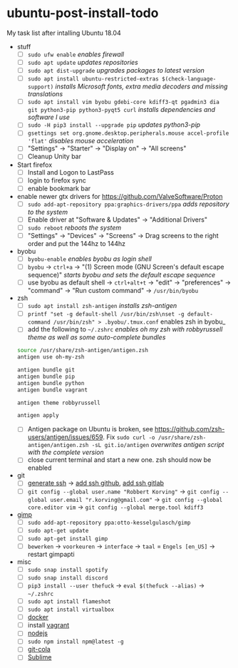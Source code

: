 ubuntu-post-install-todo
========================

My task list after intalling Ubuntu 18.04

- stuff
  - [ ] `sudo ufw enable` _enables firewall_
  - [ ] `sudo apt update` _updates repositories_
  - [ ] `sudo apt dist-upgrade` _upgrades packages to latest version_
  - [ ] `sudo apt install ubuntu-restricted-extras $(check-language-support)` _installs Microsoft fonts, extra media decoders and missing translations_
  - [ ] `sudo apt install vim byobu gdebi-core kdiff3-qt pgadmin3 dia git python3-pip python3-pyqt5 curl` _installs dependencies and software I use_
  - [ ] `sudo -H pip3 install --upgrade pip` _updates python3-pip_
  - [ ] `gsettings set org.gnome.desktop.peripherals.mouse accel-profile 'flat'` _disables mouse acceleration_
  - [ ] "Settings" -> "Starter" -> "Display on" -> "All screens"
  - [ ] Cleanup Unity bar

- Start firefox
  - [ ] Install and Logon to LastPass
  - [ ] login to firefox sync
  - [ ] enable bookmark bar

- enable newer gtx drivers for https://github.com/ValveSoftware/Proton
  - [ ] `sudo add-apt-repository ppa:graphics-drivers/ppa` _adds repository to the system_
  - [ ] Enable driver at "Software & Updates" -> "Additional Drivers"
  - [ ] `sudo reboot` _reboots the system_
  - [ ] "Settings" -> "Devices" -> "Screens" -> Drag screens to the right order and put the 144hz to 144hz

- byobu
  - [ ] `byobu-enable` _enables byobu as login shell_
  - [ ] `byobu` -> `ctrl+a` -> "(1) Screen mode (GNU Screen's default escape sequence)" _starts byobu and sets the default escape sequence_
  - [ ] use byobu as default shell -> `ctrl+alt+t` -> "edit" -> "preferences" -> "command" -> "Run custom command" -> `/usr/bin/byobu`

- zsh
  - [ ] `sudo apt install zsh-antigen` _installs zsh-antigen_
  - [ ] `printf "set -g default-shell /usr/bin/zsh\nset -g default-command /usr/bin/zsh" > .byobu/.tmux.conf` enables zsh in byobu_
  - [ ] add the following to `~/.zshrc` _enables oh my zsh with robbyrussell theme as well as some auto-complete bundles_
  ```bash
  source /usr/share/zsh-antigen/antigen.zsh
  antigen use oh-my-zsh

  antigen bundle git
  antigen bundle pip
  antigen bundle python
  antigen bundle vagrant

  antigen theme robbyrussell

  antigen apply
  ```
  - [ ] Antigen package on Ubuntu is broken, see https://github.com/zsh-users/antigen/issues/659. Fix `sudo curl -o /usr/share/zsh-antigen/antigen.zsh -sL git.io/antigen` _overwrites antigen script with the complete version_
  - [ ] close current terminal and start a new one. zsh should now be enabled

- git
  - [ ] [generate ssh](https://gist.github.com/robkorv/592b46e8ff9742d74ca4a3f894857dee) -> [add ssh github](https://github.com/settings/ssh), [add ssh gitlab](https://gitlab.com/profile/keys)
  - [ ] `git config --global user.name "Robbert Korving"` -> `git config --global user.email "r.korving@gmail.com"` -> `git config --global core.editor vim` -> `git config --global merge.tool kdiff3`

- [gimp](http://www.gimp.org/)
  - [ ] `sudo add-apt-repository ppa:otto-kesselgulasch/gimp`
  - [ ] `sudo apt-get update`
  - [ ] `sudo apt-get install gimp`
  - [ ] `bewerken` -> `voorkeuren` -> `interface` -> `taal` = `Engels [en_US]` -> restart gimpapti

- misc
  - [ ] `sudo snap install spotify`
  - [ ] `sudo snap install discord`
  - [ ] `pip3 install --user thefuck` -> `eval $(thefuck --alias)` -> `~/.zshrc`
  - [ ] `sudo apt install flameshot`
  - [ ] `sudo apt install virtualbox`
  - [ ] [docker](https://docs.docker.com/install/linux/docker-ce/ubuntu/)
  - [ ] install [vagrant](https://www.vagrantup.com/downloads.html)
  - [ ] [nodejs](https://nodejs.org/en/download/package-manager/#debian-and-ubuntu-based-linux-distributions)
  - [ ] `sudo npm install npm@latest -g`
  - [ ] [git-cola](https://github.com/git-cola/git-cola#run-from-source)
  - [ ] [Sublime](https://www.sublimetext.com)
